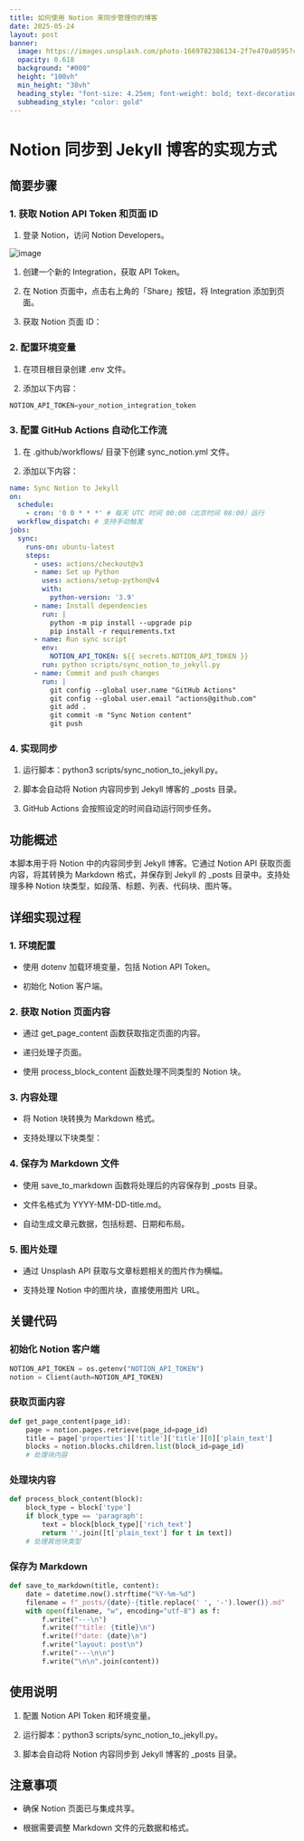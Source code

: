 ```yaml
---
title: 如何使用 Notion 来同步管理你的博客
date: 2025-05-24
layout: post
banner:
  image: https://images.unsplash.com/photo-1669782386134-2f7e470a0595?crop=entropy&cs=tinysrgb&fit=max&fm=jpg&ixid=M3w2OTIwMzJ8MHwxfHJhbmRvbXx8fHx8fHx8fDE3NDgwNzUwNzV8&ixlib=rb-4.1.0&q=80&w=1080
  opacity: 0.618
  background: "#000"
  height: "100vh"
  min_height: "38vh"
  heading_style: "font-size: 4.25em; font-weight: bold; text-decoration: underline"
  subheading_style: "color: gold"
---
```


# Notion 同步到 Jekyll 博客的实现方式

## 简要步骤

### 1. 获取 Notion API Token 和页面 ID

1. 登录 Notion，访问 Notion Developers。

![image](https://prod-files-secure.s3.us-west-2.amazonaws.com/a7a0cc5a-89b9-4cda-8686-1fba0ca52f40/d19c1afe-dea5-4312-9333-786b0ba83054/image.png?X-Amz-Algorithm=AWS4-HMAC-SHA256&X-Amz-Content-Sha256=UNSIGNED-PAYLOAD&X-Amz-Credential=ASIAZI2LB4662YBYZXQB%2F20250524%2Fus-west-2%2Fs3%2Faws4_request&X-Amz-Date=20250524T082434Z&X-Amz-Expires=3600&X-Amz-Security-Token=IQoJb3JpZ2luX2VjEEgaCXVzLXdlc3QtMiJIMEYCIQDUxD4IjtyDup71Vh5NWlVWRMeINqcedpt2n4bFHurflgIhANQsGFP1BC0uX5N%2FRXfSwzLxhe2Q5zG%2FxMXq%2BRdhdQM2Kv8DCBEQABoMNjM3NDIzMTgzODA1IgyhcyyH%2BAqie7GjqtYq3AOCOjteDRA8ZKJTiqwzVCjykNiqXSoGpp4HBqaNhNJ0avvVXLSh8pFeobGrlu01NQS1Z8lUUcNMkV49iIWuq%2FWN730SXlIQOH58uh6xAu%2Bk0EiWu%2BMTsFY45kg9qIcAefj%2FV2j5OP4%2BboLTI1JcKrIj7myykMYHnFSlYtnl%2FW4S2xpJGssXMHRotlFyZPfCJsH7fHfuLDPaU90RfWwMMLw5AWlRA7UpMYFS9EXeBKIhsrKecN3A0WXFzqdA8ZUcikwECEu%2BMNVIKFQq4mXn6NxCgsvPoA08O1U76rFsyEkLaL10g%2BkKYOz04fHCQAzOQAqqxcC1XlqZzH09JkaqPAd889OFzNYwiombCn6lolr7zXR18wv5hAUXcLjqKvb3OXXY7WTHCLWMkMApXDjCiGb5MgX4GDGc5DRsXkf8UVfbwbWu5YimYeqN55wRyTw%2BlJLiKpX7Q%2B7IeJ3T%2BjXob1bXyWIv75tTj3rUX2NoxzsXRTWLbcJZaQ8GKCIzfOiT6mAiSjoraBOrXN6a2mi1M8R5O6TWOAGWOxZQW%2F%2F0T5mlV%2BEiX9BPshxRLBtJlNLkwLLiGkjidSCsRRipaVHy%2Bx2wf96WbjAghVT1pxJeNmB%2FR6yImyh26ghP4xLdUzCWgMbBBjqkAYJLZIlZG%2BZOpwIfZMKEG%2B%2BZWQt5bQ57%2F9Ghopeb%2B40n5sGhM8BkV66LZyCLH1ZjQD0FDFjIn16jyjFqfyMtVpQGAq%2F85Pa9nDYTmwVKh0yicJ0lZIsC5%2BmYVMBgnBqvs1ZFhFXoyhzvHXCvGRHj0p14u%2BPRoJ3Q2rmFEVmTjRWycbgXEHGZR%2BGtGTQr7mStkLHvuwGz3o9Jhvu5O2mmee9Da7IF&X-Amz-Signature=01c2ebb76e3fa0ad8f33a8e97897a3fef039bf56f386b16953c50d3b196c968d&X-Amz-SignedHeaders=host&x-id=GetObject)

1. 创建一个新的 Integration，获取 API Token。

1. 在 Notion 页面中，点击右上角的「Share」按钮，将 Integration 添加到页面。

1. 获取 Notion 页面 ID：


### 2. 配置环境变量

1. 在项目根目录创建 .env 文件。

1. 添加以下内容：

```javascript
NOTION_API_TOKEN=your_notion_integration_token
```

### 3. 配置 GitHub Actions 自动化工作流

1. 在 .github/workflows/ 目录下创建 sync_notion.yml 文件。

1. 添加以下内容：

```yaml
name: Sync Notion to Jekyll
on:
  schedule:
    - cron: '0 0 * * *' # 每天 UTC 时间 00:00（北京时间 08:00）运行
  workflow_dispatch: # 支持手动触发
jobs:
  sync:
    runs-on: ubuntu-latest
    steps:
      - uses: actions/checkout@v3
      - name: Set up Python
        uses: actions/setup-python@v4
        with:
          python-version: '3.9'
      - name: Install dependencies
        run: |
          python -m pip install --upgrade pip
          pip install -r requirements.txt
      - name: Run sync script
        env:
          NOTION_API_TOKEN: ${{ secrets.NOTION_API_TOKEN }}
        run: python scripts/sync_notion_to_jekyll.py
      - name: Commit and push changes
        run: |
          git config --global user.name "GitHub Actions"
          git config --global user.email "actions@github.com"
          git add .
          git commit -m "Sync Notion content"
          git push
```

### 4. 实现同步

1. 运行脚本：python3 scripts/sync_notion_to_jekyll.py。

1. 脚本会自动将 Notion 内容同步到 Jekyll 博客的 _posts 目录。

1. GitHub Actions 会按照设定的时间自动运行同步任务。

## 功能概述

本脚本用于将 Notion 中的内容同步到 Jekyll 博客。它通过 Notion API 获取页面内容，将其转换为 Markdown 格式，并保存到 Jekyll 的 _posts 目录中。支持处理多种 Notion 块类型，如段落、标题、列表、代码块、图片等。

## 详细实现过程

### 1. 环境配置

- 使用 dotenv 加载环境变量，包括 Notion API Token。

- 初始化 Notion 客户端。

### 2. 获取 Notion 页面内容

- 通过 get_page_content 函数获取指定页面的内容。

- 递归处理子页面。

- 使用 process_block_content 函数处理不同类型的 Notion 块。

### 3. 内容处理

- 将 Notion 块转换为 Markdown 格式。

- 支持处理以下块类型：


### 4. 保存为 Markdown 文件

- 使用 save_to_markdown 函数将处理后的内容保存到 _posts 目录。

- 文件名格式为 YYYY-MM-DD-title.md。

- 自动生成文章元数据，包括标题、日期和布局。

### 5. 图片处理

- 通过 Unsplash API 获取与文章标题相关的图片作为横幅。

- 支持处理 Notion 中的图片块，直接使用图片 URL。

## 关键代码

### 初始化 Notion 客户端

```python
NOTION_API_TOKEN = os.getenv("NOTION_API_TOKEN")
notion = Client(auth=NOTION_API_TOKEN)
```

### 获取页面内容

```python
def get_page_content(page_id):
    page = notion.pages.retrieve(page_id=page_id)
    title = page['properties']['title']['title'][0]['plain_text']
    blocks = notion.blocks.children.list(block_id=page_id)
    # 处理块内容
```

### 处理块内容

```python
def process_block_content(block):
    block_type = block['type']
    if block_type == 'paragraph':
        text = block[block_type]['rich_text']
        return ''.join([t['plain_text'] for t in text])
    # 处理其他块类型
```

### 保存为 Markdown

```python
def save_to_markdown(title, content):
    date = datetime.now().strftime("%Y-%m-%d")
    filename = f"_posts/{date}-{title.replace(' ', '-').lower()}.md"
    with open(filename, "w", encoding="utf-8") as f:
        f.write("---\n")
        f.write(f"title: {title}\n")
        f.write(f"date: {date}\n")
        f.write("layout: post\n")
        f.write("---\n\n")
        f.write("\n\n".join(content))
```

## 使用说明

1. 配置 Notion API Token 和环境变量。

1. 运行脚本：python3 scripts/sync_notion_to_jekyll.py。

1. 脚本会自动将 Notion 内容同步到 Jekyll 博客的 _posts 目录。

## 注意事项

- 确保 Notion 页面已与集成共享。

- 根据需要调整 Markdown 文件的元数据和格式。